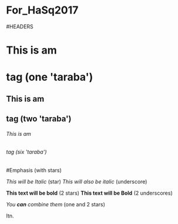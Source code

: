# For_HaSq2017

#HEADERS

# This is am <h1> tag (one 'taraba')
## This is am <h2> tag (two 'taraba')
###### This is am <h6> tag (six 'taraba')

#Emphasis (with stars)

*This will be Italic* (star)
_This will also be italic_ (underscore)

**This text will be bold** (2 stars)
__This text will be Bold__ (2 underscores)

*You **can** combine them* (one and 2 stars)

Itn.
